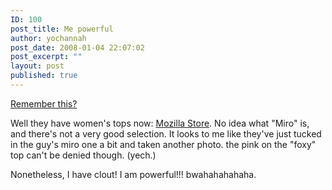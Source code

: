```yaml
---
ID: 100
post_title: Me powerful
author: yochannah
post_date: 2008-01-04 22:07:02
post_excerpt: ""
layout: post
published: true
---
```

<a href="http://catwithnoname.com/wordpress/?p=9">Remember this?</a>

Well they have women's tops now: <a href="http://store.mozilla.org/category.php?catid=9">Mozilla Store</a>. No idea what "Miro" is, and there's not a very good selection. It looks to me like they've just tucked in the guy's miro one a bit and taken another photo. the pink on the "foxy" top can't be denied though. (yech.)

Nonetheless, I have clout! I am powerful!!! bwahahahahaha.